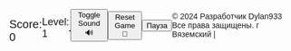 <head>
  <meta charset="UTF-8">
  <meta name="viewport" content="width=device-width, initial-scale=1.0">
  <title>Tetris</title>
  <link rel="stylesheet" href="styles.css">
    <style>
    body {
      display: flex;
      align-items: center;
      justify-content: center;
      height: 100vh;
      margin: 0;
      font-family: 'Arial', sans-serif;
    }

    canvas {
      border: 1px solid #000;
    }

    #score {
      margin-top: 20px;
      font-size: 20px;
    }

    #level {
      margin-top: 10px;
      font-size: 18px;
    }

    #game-over {
      display: none;
      margin-top: 20px;
      font-size: 30px;
      color: red;
      font-weight: bold;
    }

    #next-piece-canvas {
      border: 1px solid #000;
      margin-top: 20px;
    }
  </style>
</head>
<body>
  <canvas id="tetrisCanvas" width="300" height="600"></canvas>
  <div id="score">Score: 0</div>
  <div id="level">Level: 1</div>
  <div id="game-over">Game Over!</div>
  <canvas id="next-piece-canvas" width="100" height="100"></canvas>
  <button id="sound-button">Toggle Sound 🔊</button>
  <button id="reset-button">Reset Game 🔄</button>
  <button id="pause-resume-button">Пауза</button>                                      
  <script src="tetris.js"></script>
   <script>
   const canvas = document.getElementById('tetrisCanvas');
const ctx = canvas.getContext('2d');
const blockSize = 30;
const rows = 20;
const columns = 10;
let board = Array.from({ length: rows }, () => Array(columns).fill(0));
let currentPiece = generatePiece();
let nextPiece = generatePiece();
let score = 0;
let level = 1;
let gameOver = false;
let gameSpeed = 500; // Initial game speed in milliseconds
let lastMoveDown = Date.now();
let isPaused = false;

const nextPieceCanvas = document.getElementById('next-piece-canvas');
const nextPieceCtx = nextPieceCanvas.getContext('2d');

// Touch events
let touchStartX = 0;
let touchStartY = 0;

canvas.addEventListener('touchstart', handleTouchStart, false);
canvas.addEventListener('touchmove', handleTouchMove, false);
canvas.addEventListener('touchend', handleTouchEnd, false);

function handleTouchStart(event) {
  touchStartX = event.touches[0].clientX;
  touchStartY = event.touches[0].clientY;
}

function handleTouchMove(event) {
  event.preventDefault();
  const touchX = event.touches[0].clientX;
  const touchY = event.touches[0].clientY;
  const deltaX = touchX - touchStartX;
  const deltaY = touchY - touchStartY;
  if (Math.abs(deltaX) > Math.abs(deltaY)) {
    if (deltaX > 0) {
      moveRight();
    } else {
      moveLeft();
    }
  } else {
    if (deltaY > 0) {
      moveDown();
    } else {
      rotate();
    }
  }
}

function handleTouchEnd(event) {
  touchStartX = 0;
  touchStartY = 0;
}

document.addEventListener('keydown', (event) => {
  if (!gameOver && !isPaused) {
    switch (event.key) {
      case 'ArrowLeft':
        moveLeft();
        break;
      case 'ArrowRight':
        moveRight();
        break;
      case 'ArrowDown':
        moveDown();
        break;
      case 'ArrowUp':
        rotate();
        break;
      case ' ':
        moveDrop();
        break;
    }
  }
});

const soundButton = document.getElementById('sound-button');
soundButton.addEventListener('click', toggleSound);

const resetButton = document.getElementById('reset-button');
resetButton.addEventListener('click', resetGame);

let soundEnabled = true;

function toggleSound() {
  soundEnabled = !soundEnabled;
  const soundIcon = document.getElementById('sound-icon');
  if (soundEnabled) {
    soundIcon.textContent = '🔊';
  } else {
    soundIcon.textContent = '🔇';
  }
}

function updateScoreAndLevel() {
  document.getElementById('score').textContent = `Score: ${score}`;
  document.getElementById('level').textContent = `Level: ${level}`;
}

function displayGameOver() {
  if (gameOver) {
    document.getElementById('game-over').style.display = 'block';
  } else {
    document.getElementById('game-over').style.display = 'none';
  }
}

function generatePiece() {
  const pieces = [
    { shape: [[1, 1, 1, 1]], color: 'cyan' },
    { shape: [[1, 1, 1], [1]], color: 'blue' },
    { shape: [[1, 1, 1], [0, 0, 1]], color: 'orange' },
    { shape: [[1, 1, 1], [1, 0]], color: 'yellow' },
    { shape: [[1, 1], [1, 1]], color: 'red' },
    { shape: [[1, 1, 0], [0, 1, 1]], color: 'green' },
    { shape: [[0, 1, 1], [1, 1]], color: 'purple' },
  ];
  const randomIndex = Math.floor(Math.random() * pieces.length);
  const piece = pieces[randomIndex];
  return {
    shape: piece.shape,
    color: piece.color,
    x: Math.floor((columns - piece.shape[0].length) / 2),
    y: 0,
  };
}

function drawSquare(x, y, color, context) {
  context.fillStyle = color;
  context.fillRect(x * blockSize, y * blockSize, blockSize, blockSize);
  context.strokeStyle = "#000";
  context.strokeRect(x * blockSize, y * blockSize, blockSize, blockSize);
}

function drawBoard() {
  for (let row = 0; row < rows; row++) {
    for (let col = 0; col < columns; col++) {
      if (board[row][col] !== 0) {
        drawSquare(col, row, board[row][col], ctx);
      }
    }
  }
}

function drawPiece(piece, context) {
  piece.shape.forEach((row, i) => {
    row.forEach((cell, j) => {
      if (cell !== 0) {
        drawSquare(piece.x + j, piece.y + i, piece.color, context);
      }
    });
  });
}

function drawNextPiece() {
  nextPieceCtx.clearRect(0, 0, nextPieceCanvas.width, nextPieceCanvas.height);
  const offsetX = (nextPieceCanvas.width - blockSize * nextPiece.shape[0].length) / 2;
  const offsetY = (nextPieceCanvas.height - blockSize * nextPiece.shape.length) / 2;

  drawPiece(nextPiece, nextPieceCtx);
}

function draw() {
  ctx.clearRect(0, 0, canvas.width, canvas.height);
  drawBoard();
  drawPiece(currentPiece, ctx);
  updateScoreAndLevel();
  displayGameOver();
}

function moveLeft() {
  if (!gameOver && isValidMove(-1, 0)) {
    currentPiece.x--;
  }
}

function moveRight() {
  if (!gameOver && isValidMove(1, 0)) {
    currentPiece.x++;
  }
}

function moveDown() {
  if (!gameOver && isValidMove(0, 1)) {
    currentPiece.y++;
  } else if (!gameOver) {
    mergePiece();
    clearLines();
    currentPiece = nextPiece;
    nextPiece = generatePiece();
    drawNextPiece(); // Добавим вызов функции drawNextPiece()
    if (!isValidMove(0, 0)) {
      gameOver = true;
      displayGameOver();
    }
  }
}
function rotate() {
  const rotatedPiece = {
    shape: currentPiece.shape.map((_, i) => currentPiece.shape.map(row => row[i])).reverse(),
    color: currentPiece.color,
    x: currentPiece.x,
    y: currentPiece.y,
  };

  if (!gameOver && isValidMove(0, 0, rotatedPiece)) {
    currentPiece.shape = rotatedPiece.shape;
  }
}

function moveDrop() {
  while (isValidMove(0, 1)) {
    moveDown();
  }
}

function isValidMove(offsetX, offsetY, piece = currentPiece) {
  for (let i = 0; i < piece.shape.length; i++) {
    for (let j = 0; j < piece.shape[i].length; j++) {
      if (
        piece.shape[i][j] !== 0 &&
        (board[piece.y + i + offsetY] && board[piece.y + i + offsetY][piece.x + j + offsetX]) !== 0
      ) {
        return false;
      }
    }
  }
  return true;
}

function mergePiece() {
  currentPiece.shape.forEach((row, i) => {
    row.forEach((cell, j) => {
      if (cell !== 0) {
        board[currentPiece.y + i][currentPiece.x + j] = currentPiece.color;
      }
    });
  });
}

function clearLines() {
  let linesCleared = 0;
  for (let row = rows - 1; row >= 0; row--) {
    if (board[row].every(cell => cell !== 0)) {
      board.splice(row, 1);
      board.unshift(Array(columns).fill(0));
      linesCleared++;
    }
  }
  if (linesCleared > 0) {
    score += linesCleared * 100;
    level = Math.floor(score / 1000) + 1;
    gameSpeed = Math.max(100, gameSpeed - linesCleared * 10);
  }
}

function update() {
  const currentTime = Date.now();
  if (!isPaused && currentTime - lastMoveDown > gameSpeed) {
    moveDown();
    lastMoveDown = currentTime;
  }
}

function gameLoop() {
  update();
  draw();
  requestAnimationFrame(gameLoop);
}

function resetGame() {
  score = 0;
  level = 1;
  gameOver = false;
  gameSpeed = 500;
  clearBoard();
  currentPiece = generatePiece();
  nextPiece = generatePiece();
  updateScoreAndLevel();
  displayGameOver();
}

function clearBoard() {
  board = Array.from({ length: rows }, () => Array(columns).fill(0));
}

function checkGameOver() {
  for (let j = 0; j < columns; j++) {
    if (board[0][j] !== 0) {
      return true;
    }
  }
  return false;
}

const gameInterval = setInterval(updateGame, gameSpeed);

function updateGame() {
  if (!gameOver && !isPaused) {
    moveDown();
    updateScoreAndLevel();
    displayGameOver();
  }
}
// Добавляем обработчик клика для кнопки паузы/продолжения
const pauseResumeButton = document.getElementById('pause-resume-button');
pauseResumeButton.addEventListener('click', togglePauseResume);

function togglePauseResume() {
  isPaused = !isPaused;
  if (isPaused) {
    pauseGame();
  } else {
    resumeGame();
  }
}

// Функция для паузы игры
function pauseGame() {
  pauseResumeButton.textContent = 'Возобнавить';
}

// Функция для продолжения игры
function resumeGame() {
  pauseResumeButton.textContent = 'Пауза';
  gameLoop(); // Запускаем игровой цикл снова

  </script>

<p>&copy; 2024 Разработчик  Dylan933 Все права защищены.  г Вяземский | <span id="companyLink"></span></p>
